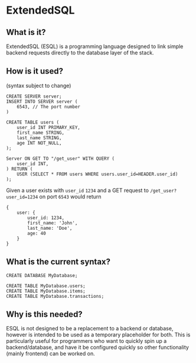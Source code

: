 # ExtendedSQL

## What is it?

ExtendedSQL (ESQL) is a programming language designed to link simple backend requests directly to the database layer of the stack.

## How is it used?

(syntax subject to change)

```
CREATE SERVER server;
INSERT INTO SERVER server (
    6543, // The port number
)

CREATE TABLE users (
    user_id INT PRIMARY_KEY,
    first_name STRING,
    last_name STRING,
    age INT NOT_NULL,
);

Server ON GET TO "/get_user" WITH QUERY (
    user_id INT,
) RETURN (
    USER (SELECT * FROM users WHERE users.user_id=HEADER.user_id)
);
```

Given a user exists with `user_id` `1234` and a GET request to `/get_user?user_id=1234` on port `6543` would return

```JS
{
    user: {
        user_id: 1234,
        first_name: 'John',
        last_name: 'Doe',
        age: 40
    }
}
```

## What is the current syntax?

```
CREATE DATABASE MyDatabase;

CREATE TABLE MyDatabase.users;
CREATE TABLE MyDatabase.items;
CREATE TABLE MyDatabase.transactions;
```

## Why is this needed?

ESQL is not designed to be a replacement to a backend or database, however is intended to be used as a temporary placeholder for both. This is particularly useful for programmers who want to quickly spin up a backend/database, and have it be configured quickly so other functionality (mainly frontend) can be worked on.
